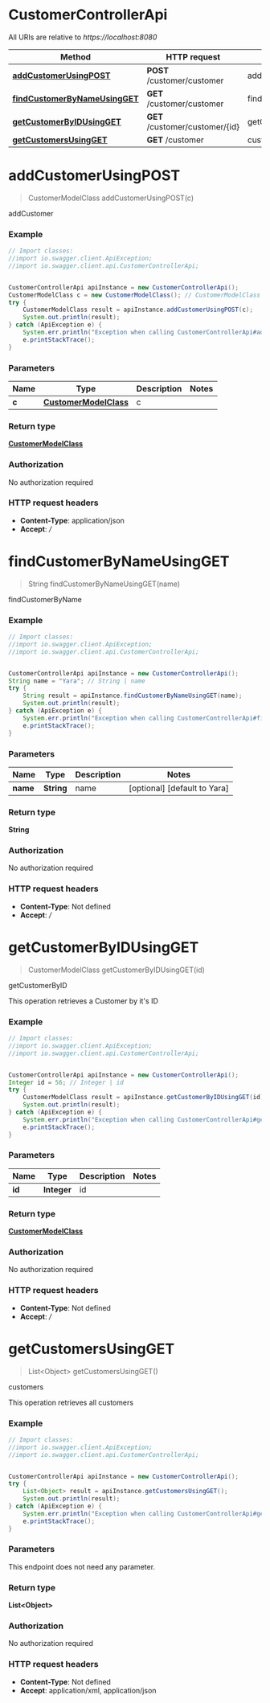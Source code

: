 # CustomerControllerApi

All URIs are relative to *https://localhost:8080*

Method | HTTP request | Description
------------- | ------------- | -------------
[**addCustomerUsingPOST**](CustomerControllerApi.md#addCustomerUsingPOST) | **POST** /customer/customer | addCustomer
[**findCustomerByNameUsingGET**](CustomerControllerApi.md#findCustomerByNameUsingGET) | **GET** /customer/customer | findCustomerByName
[**getCustomerByIDUsingGET**](CustomerControllerApi.md#getCustomerByIDUsingGET) | **GET** /customer/customer/{id} | getCustomerByID
[**getCustomersUsingGET**](CustomerControllerApi.md#getCustomersUsingGET) | **GET** /customer | customers


<a name="addCustomerUsingPOST"></a>
# **addCustomerUsingPOST**
> CustomerModelClass addCustomerUsingPOST(c)

addCustomer

### Example
```java
// Import classes:
//import io.swagger.client.ApiException;
//import io.swagger.client.api.CustomerControllerApi;


CustomerControllerApi apiInstance = new CustomerControllerApi();
CustomerModelClass c = new CustomerModelClass(); // CustomerModelClass | c
try {
    CustomerModelClass result = apiInstance.addCustomerUsingPOST(c);
    System.out.println(result);
} catch (ApiException e) {
    System.err.println("Exception when calling CustomerControllerApi#addCustomerUsingPOST");
    e.printStackTrace();
}
```

### Parameters

Name | Type | Description  | Notes
------------- | ------------- | ------------- | -------------
 **c** | [**CustomerModelClass**](CustomerModelClass.md)| c |

### Return type

[**CustomerModelClass**](CustomerModelClass.md)

### Authorization

No authorization required

### HTTP request headers

 - **Content-Type**: application/json
 - **Accept**: */*

<a name="findCustomerByNameUsingGET"></a>
# **findCustomerByNameUsingGET**
> String findCustomerByNameUsingGET(name)

findCustomerByName

### Example
```java
// Import classes:
//import io.swagger.client.ApiException;
//import io.swagger.client.api.CustomerControllerApi;


CustomerControllerApi apiInstance = new CustomerControllerApi();
String name = "Yara"; // String | name
try {
    String result = apiInstance.findCustomerByNameUsingGET(name);
    System.out.println(result);
} catch (ApiException e) {
    System.err.println("Exception when calling CustomerControllerApi#findCustomerByNameUsingGET");
    e.printStackTrace();
}
```

### Parameters

Name | Type | Description  | Notes
------------- | ------------- | ------------- | -------------
 **name** | **String**| name | [optional] [default to Yara]

### Return type

**String**

### Authorization

No authorization required

### HTTP request headers

 - **Content-Type**: Not defined
 - **Accept**: */*

<a name="getCustomerByIDUsingGET"></a>
# **getCustomerByIDUsingGET**
> CustomerModelClass getCustomerByIDUsingGET(id)

getCustomerByID

This operation retrieves a Customer by it&#39;s ID

### Example
```java
// Import classes:
//import io.swagger.client.ApiException;
//import io.swagger.client.api.CustomerControllerApi;


CustomerControllerApi apiInstance = new CustomerControllerApi();
Integer id = 56; // Integer | id
try {
    CustomerModelClass result = apiInstance.getCustomerByIDUsingGET(id);
    System.out.println(result);
} catch (ApiException e) {
    System.err.println("Exception when calling CustomerControllerApi#getCustomerByIDUsingGET");
    e.printStackTrace();
}
```

### Parameters

Name | Type | Description  | Notes
------------- | ------------- | ------------- | -------------
 **id** | **Integer**| id |

### Return type

[**CustomerModelClass**](CustomerModelClass.md)

### Authorization

No authorization required

### HTTP request headers

 - **Content-Type**: Not defined
 - **Accept**: */*

<a name="getCustomersUsingGET"></a>
# **getCustomersUsingGET**
> List&lt;Object&gt; getCustomersUsingGET()

customers

This operation retrieves all customers 

### Example
```java
// Import classes:
//import io.swagger.client.ApiException;
//import io.swagger.client.api.CustomerControllerApi;


CustomerControllerApi apiInstance = new CustomerControllerApi();
try {
    List<Object> result = apiInstance.getCustomersUsingGET();
    System.out.println(result);
} catch (ApiException e) {
    System.err.println("Exception when calling CustomerControllerApi#getCustomersUsingGET");
    e.printStackTrace();
}
```

### Parameters
This endpoint does not need any parameter.

### Return type

**List&lt;Object&gt;**

### Authorization

No authorization required

### HTTP request headers

 - **Content-Type**: Not defined
 - **Accept**: application/xml, application/json

